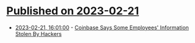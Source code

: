 # [Published on 2023-02-21](index.md)

* [2023-02-21, 16:01:00](https://it.slashdot.org/story/23/02/21/1546235/coinbase-says-some-employees-information-stolen-by-hackers?utm_source=rss1.0mainlinkanon&utm_medium=feed) - [Coinbase Says Some Employees' Information Stolen By Hackers](https://it.slashdot.org/story/23/02/21/1546235/coinbase-says-some-employees-information-stolen-by-hackers?utm_source=rss1.0mainlinkanon&utm_medium=feed)
